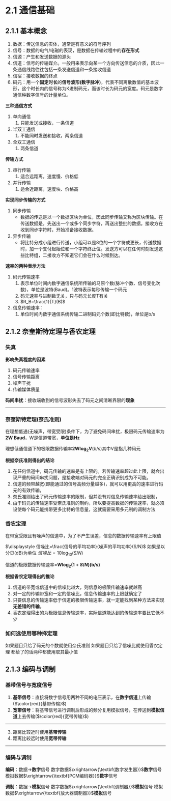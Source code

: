# 2.1 通信基础

## 2.1.1 基本概念

1. 数据：传送信息的实体，通常是有意义的符号序列
2. 信号：数据的电气/电磁的表现，是数据在传输过程中的**存在形式**
3. 信源：产生和发送数据的源头
4. 信道：信号的传输媒介。一般用来表示向某一个方向传送信息的介质，因此一条通信线路往往包括一条发送信道和一条接收信道
5. 信宿：接收数据的终点
6. 码元：用一个**固定时长**的**信号波形(数字脉冲)**，代表不同离散数值的基本波形，这个时长内的信号称为K进制码元，而该时长为码元的宽度。码元是数字通信种数字信号的计量单位。

**三种通信方式**

1. 单向通信
   1. 只能发送或接收，一条信道
2. 半双工通信
   1. 不能同时发送和接收，两条信道
3. 全双工通信
   1. 两条信道

**传输方式**

1. 串行传输
   1. 适合远距离，速度慢、价格低
2. 并行传输
   1. 适合近距离，速度块、价格高

**实现同步传输的方式**

1. 同步传输
   - 数据的传送是以一个数据区块为单位，因此同步传输又称为区块传输。在传送数据是，先送出一个或多个同步字符，再送出整批的数据。接收方在收到同步字符时，开始准备接收数据。
2. 异步传输
   - 将比特分成小组进行传送，小组可以是8位的一个字符或更长，传送数据时，加一个支付起始位和一个字符终止位。发送方可以在任何时刻发送这些比特组，二接收方不知道它们会在什么时候到达。

**速率的两种表示方法**

1. 码元传输速率
   1. 表示单位时间内数字通信系统所传输的马原个数(脉冲个数、信号变化次数)，单位是波特(Baud)。1波特表示每秒传输一个码元
   2. 码元速率与进制数无关，只与码元长度T有关
   3. $R_B=\frac{1}{T}(B)$
2. 信息传输速率：
   1. 单位时间内数字通信系统传输二进制码元个数(即比特数)，单位是b/s

## 2.1.2 奈奎斯特定理与香农定理

### 失真

**影响失真程度的因素**
1. 码元传输速率
2. 信号传输距离
3. 噪声干扰
4. 传输媒体质量

**码间串扰**：接收端收到的信号波形失去了码元之间清晰界限的**现象**

***
### 奈奎斯特定理(奈氏准则)
在理想低通(无噪声，带宽受限)条件下，为了避免码间串扰，极限码元传输速率为**2W Baud**，W是信道带宽，**单位是Hz**

理想低通信道下的极限数据传输率**2W$\log_2$V**(b/s)其中V是指几种码元

**根据奈氏准则得出的结论**

1. 在任何信道中，码元传输的速率是有上限的。若传输速率超过此上限，就会出现严重的码间串扰问题，是接收端对码元的完全正确识别成为不可能。
2. 信道的频带越宽(即能通过的信号高频分量越多)，就可以用更高的速率进行码元的有效传输，
3. 奈氏准则给出了码元传输速率的限制，但并没有对信息传输速率给出限制，
4. 由于码元的传输速率受奈氏准则的制约，所以要提高数据的传输速率，就必须设使每个码元能携带更多比特的信息量，这就需要采用多元制的调制方法


### 香农定理
在带宽受限且有噪声的信道中，为了不产生误差，信息的数据传输速率有上限值

$\displaystyle 信噪比=\frac{信号的平均功率}{噪声的平均功率}(S/N)$
如果是以分贝(dB)为单位
$信噪比=10\log_{10}(S/N)$

信道的极限数据传输速率=**W$\log_2(1+S/N)$(b/s)**

**根据香农定理得出的推论**
1. 信道的带宽或信道中的信噪比越大，则信息的极限传输速率就越高
2. 对一定的传输带宽和一定的信噪比，信息传输速率的上限就确定了
3. 只要信息的传输速率低于信道的极限传输速率，就一定能找到某种方法来实现**无差错的传输**。
4. 香农定理得出的为极限信息传输速率，实际信道能达到的传输速率要比它低不少

### 如何选使用哪种择定理

如果题目只给了码元的个数就使用奈氏准则
如果题目只给了信噪比就使用香农定理
都给了的话两种都使用取其最小值

## 2.1.3 编码与调制

### 基带信号与宽度信号


1. **基带信号**：直接将数字信号用两种不同的电压表示，在**数字信道**上传输($\color{red}{基带传输}$)
2. **宽带信号**：将基带信号进行调制后形成的频分复用模拟信号，在传送到**模拟信道**上去传输($\color{red}{宽带传输}$)
***
3. 距离比较近时使用**基带传输**
4. 距离比较远时使用**宽带传输**

***
### 编码与调制
**编码**：数据$\rightarrow$**数字**信号
数字数据$\xrightarrow{\textbf{数字发生器}}$**数字**信号
模拟数据$\xrightarrow{\textbf{PCM编码器}}$**数字**信号

**调制**：数据$\rightarrow$**模拟**信号
数字数据$\xrightarrow{\textbf{调制器}}$**模拟**信号
模拟数据$\xrightarrow{\textbf{放大器调制器}}$**模拟**信号
